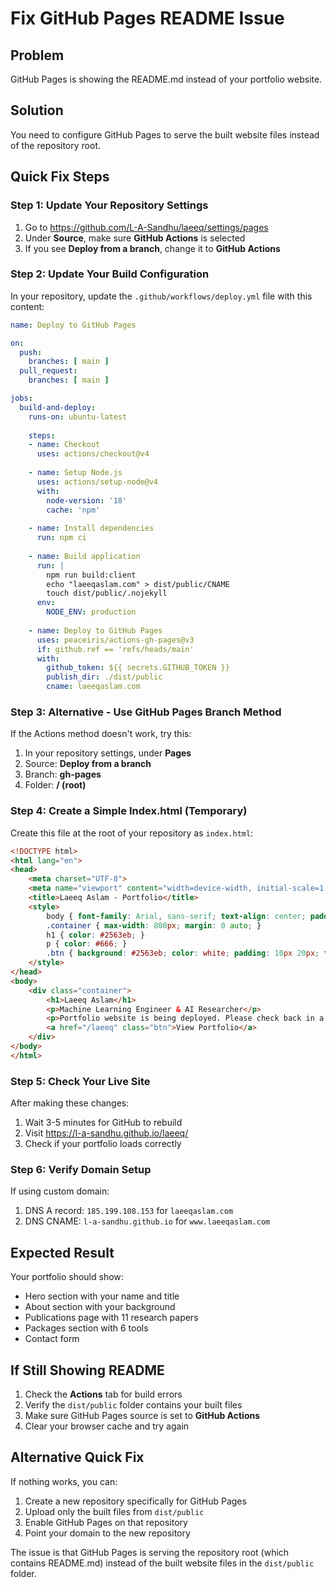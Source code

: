 # Fix GitHub Pages README Issue

## Problem
GitHub Pages is showing the README.md instead of your portfolio website.

## Solution
You need to configure GitHub Pages to serve the built website files instead of the repository root.

## Quick Fix Steps

### Step 1: Update Your Repository Settings
1. Go to https://github.com/L-A-Sandhu/laeeq/settings/pages
2. Under **Source**, make sure **GitHub Actions** is selected
3. If you see **Deploy from a branch**, change it to **GitHub Actions**

### Step 2: Update Your Build Configuration
In your repository, update the `.github/workflows/deploy.yml` file with this content:

```yaml
name: Deploy to GitHub Pages

on:
  push:
    branches: [ main ]
  pull_request:
    branches: [ main ]

jobs:
  build-and-deploy:
    runs-on: ubuntu-latest
    
    steps:
    - name: Checkout
      uses: actions/checkout@v4
      
    - name: Setup Node.js
      uses: actions/setup-node@v4
      with:
        node-version: '18'
        cache: 'npm'
        
    - name: Install dependencies
      run: npm ci
      
    - name: Build application
      run: |
        npm run build:client
        echo "laeeqaslam.com" > dist/public/CNAME
        touch dist/public/.nojekyll
      env:
        NODE_ENV: production
        
    - name: Deploy to GitHub Pages
      uses: peaceiris/actions-gh-pages@v3
      if: github.ref == 'refs/heads/main'
      with:
        github_token: ${{ secrets.GITHUB_TOKEN }}
        publish_dir: ./dist/public
        cname: laeeqaslam.com
```

### Step 3: Alternative - Use GitHub Pages Branch Method

If the Actions method doesn't work, try this:

1. In your repository settings, under **Pages**
2. Source: **Deploy from a branch**
3. Branch: **gh-pages**
4. Folder: **/ (root)**

### Step 4: Create a Simple Index.html (Temporary)
Create this file at the root of your repository as `index.html`:

```html
<!DOCTYPE html>
<html lang="en">
<head>
    <meta charset="UTF-8">
    <meta name="viewport" content="width=device-width, initial-scale=1.0">
    <title>Laeeq Aslam - Portfolio</title>
    <style>
        body { font-family: Arial, sans-serif; text-align: center; padding: 50px; }
        .container { max-width: 800px; margin: 0 auto; }
        h1 { color: #2563eb; }
        p { color: #666; }
        .btn { background: #2563eb; color: white; padding: 10px 20px; text-decoration: none; border-radius: 5px; }
    </style>
</head>
<body>
    <div class="container">
        <h1>Laeeq Aslam</h1>
        <p>Machine Learning Engineer & AI Researcher</p>
        <p>Portfolio website is being deployed. Please check back in a few minutes.</p>
        <a href="/laeeq" class="btn">View Portfolio</a>
    </div>
</body>
</html>
```

### Step 5: Check Your Live Site
After making these changes:
1. Wait 3-5 minutes for GitHub to rebuild
2. Visit https://l-a-sandhu.github.io/laeeq/
3. Check if your portfolio loads correctly

### Step 6: Verify Domain Setup
If using custom domain:
1. DNS A record: `185.199.108.153` for `laeeqaslam.com`
2. DNS CNAME: `l-a-sandhu.github.io` for `www.laeeqaslam.com`

## Expected Result
Your portfolio should show:
- Hero section with your name and title
- About section with your background
- Publications page with 11 research papers
- Packages section with 6 tools
- Contact form

## If Still Showing README
1. Check the **Actions** tab for build errors
2. Verify the `dist/public` folder contains your built files
3. Make sure GitHub Pages source is set to **GitHub Actions**
4. Clear your browser cache and try again

## Alternative Quick Fix
If nothing works, you can:
1. Create a new repository specifically for GitHub Pages
2. Upload only the built files from `dist/public`
3. Enable GitHub Pages on that repository
4. Point your domain to the new repository

The issue is that GitHub Pages is serving the repository root (which contains README.md) instead of the built website files in the `dist/public` folder.